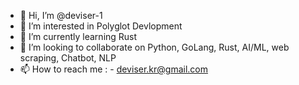 - 👋 Hi, I’m @deviser-1
- 👀 I’m interested in Polyglot Devlopment
- 🌱 I’m currently learning Rust
- 💞️ I’m looking to collaborate on Python, GoLang, Rust, AI/ML, web scraping, Chatbot, NLP
- 📫 How to reach me : - deviser.kr@gmail.com

<!---
deviser-1/deviser-1 is a ✨ special ✨ repository because its `README.md` (this file) appears on your GitHub profile.
You can click the Preview link to take a look at your changes.
--->
